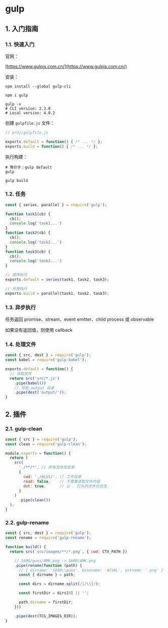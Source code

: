 # gulp

## 1. 入门指南

### 1.1. 快速入门

官网：

[https://www.gulpjs.com.cn/](https://www.gulpjs.com.cn/)

安装：

```shell
npm install --global gulp-cli

npm i gulp

gulp -v    
# CLI version: 2.3.0
# Local version: 4.0.2

```

创建 `gulpfile.js` 文件：

```javascript
// proj/gulpfile.js

exports.default = function() { /* ... */ };
exports.build = function() { /* ... */ };
```

执行构建：

```shell
# 等价于：gulp default
gulp

gulp build
```

### 1.2. 任务

```javascript
const { series, parallel } = require('gulp');

function task1(cb) {
  cb();
  console.log('task1...')
}
function task2(cb) {
  cb();
  console.log('task2...')
}
function task3(cb) {
  cb();
  console.log('task3...')
}

// 顺序执行
exports.default = series(task1, task2, task3);

// 并发执行
exports.build = parallel(task1, task2, task3);
```

### 1.3. 异步执行

任务返回 promise、stream、event emitter、child process 或 observable

如果没有返回值，则使用 callback

### 1.4. 处理文件

```javascript
const { src, dest } = require('gulp');
const babel = require('gulp-babel');

exports.default = function() {
  // 读取文件
  return src('src/*.js')
    .pipe(babel())
    // 写到 output 目录
    .pipe(dest('output/'));
}
```

## 2. 插件

### 2.1. gulp-clean

```javascript
const { src } = require('gulp');
const clean = require('gulp-clean');

module.exports = function() {
  return (
    src(
      './**/*', // 所有文件及目录
      {
        cwd: './dist/', // 工作目录
        read: false,    // 不需要读取文件内容
        dot: true,      // 以 . 打头的文件也包含
      }
    )
      .pipe(clean())
  );
}
```

### 2.2. gulp-rename

```javascript
const { src, dest } = require('gulp');
const rename = require('gulp-rename');

function build() {
  return src(`src/images/**/*.png`, { cwd: CTX_PATH })

    // 1600/guns/AMK.png -> 1600/AMK.png
    .pipe(rename(function (path) {
      // { dirname: '1600\\guns', basename: 'ACVAL', extname: '.png' }
      const { dirname } = path;

      const dirs = dirname.split(/[/\\]/);

      const firstDir = dirs[0] || '';

      path.dirname = firstDir;
    }))

    .pipe(dest(TCG_IMAGES_DIR));
}
```
